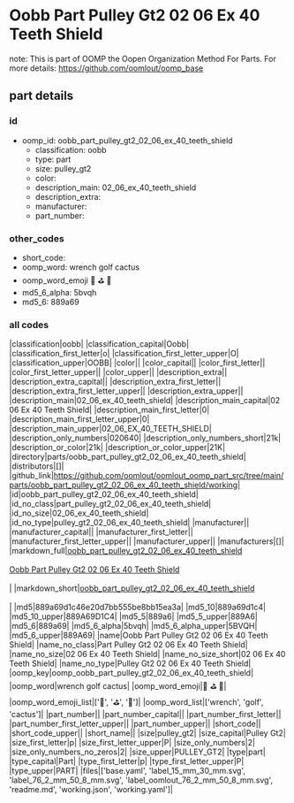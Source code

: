 # Oobb Part Pulley Gt2 02 06 Ex 40 Teeth Shield  

note: This is part of OOMP the Oopen Organization Method For Parts. For more details: https://github.com/oomlout/oomp_base

##  part details





### id
* oomp_id: oobb_part_pulley_gt2_02_06_ex_40_teeth_shield
  * classification: oobb
  * type: part
  * size: pulley_gt2
  * color: 
  * description_main: 02_06_ex_40_teeth_shield
  * description_extra: 
  * manufacturer: 
  * part_number: 

### other_codes
* short_code: 
* oomp_word: wrench golf cactus
* oomp_word_emoji :wrench: :golf: :cactus:
* md5_6_alpha: 5bvqh
* md5_6: 889a69

### all codes 
|classification|oobb|
|classification_capital|Oobb|
|classification_first_letter|o|
|classification_first_letter_upper|O|
|classification_upper|OOBB|
|color||
|color_capital||
|color_first_letter||
|color_first_letter_upper||
|color_upper||
|description_extra||
|description_extra_capital||
|description_extra_first_letter||
|description_extra_first_letter_upper||
|description_extra_upper||
|description_main|02_06_ex_40_teeth_shield|
|description_main_capital|02 06 Ex 40 Teeth Shield|
|description_main_first_letter|0|
|description_main_first_letter_upper|0|
|description_main_upper|02_06_EX_40_TEETH_SHIELD|
|description_only_numbers|020640|
|description_only_numbers_short|21k|
|description_or_color|21k|
|description_or_color_upper|21K|
|directory|parts/oobb_part_pulley_gt2_02_06_ex_40_teeth_shield|
|distributors|[]|
|github_link|https://github.com/oomlout/oomlout_oomp_part_src/tree/main/parts/oobb_part_pulley_gt2_02_06_ex_40_teeth_shield/working|
|id|oobb_part_pulley_gt2_02_06_ex_40_teeth_shield|
|id_no_class|part_pulley_gt2_02_06_ex_40_teeth_shield|
|id_no_size|02_06_ex_40_teeth_shield|
|id_no_type|pulley_gt2_02_06_ex_40_teeth_shield|
|manufacturer||
|manufacturer_capital||
|manufacturer_first_letter||
|manufacturer_first_letter_upper||
|manufacturer_upper||
|manufacturers|[]|
|markdown_full|[oobb_part_pulley_gt2_02_06_ex_40_teeth_shield](https://github.com/oomlout/oomlout_oomp_part_src/tree/main/parts/oobb_part_pulley_gt2_02_06_ex_40_teeth_shield/working)<br>[](https://github.com/oomlout/oomlout_oomp_part_src/tree/main/parts/oobb_part_pulley_gt2_02_06_ex_40_teeth_shield/working)<br>[Oobb Part Pulley Gt2 02 06 Ex 40 Teeth Shield](https://github.com/oomlout/oomlout_oomp_part_src/tree/main/parts/oobb_part_pulley_gt2_02_06_ex_40_teeth_shield/working)<br><br>|
|markdown_short|[oobb_part_pulley_gt2_02_06_ex_40_teeth_shield](https://github.com/oomlout/oomlout_oomp_part_src/tree/main/parts/oobb_part_pulley_gt2_02_06_ex_40_teeth_shield/working)<br><br>|
|md5|889a69d1c46e20d7bb555be8bb15ea3a|
|md5_10|889a69d1c4|
|md5_10_upper|889A69D1C4|
|md5_5|889a6|
|md5_5_upper|889A6|
|md5_6|889a69|
|md5_6_alpha|5bvqh|
|md5_6_alpha_upper|5BVQH|
|md5_6_upper|889A69|
|name|Oobb Part Pulley Gt2 02 06 Ex 40 Teeth Shield|
|name_no_class|Part Pulley Gt2 02 06 Ex 40 Teeth Shield|
|name_no_size|02 06 Ex 40 Teeth Shield|
|name_no_size_short|02 06 Ex 40 Teeth Shield|
|name_no_type|Pulley Gt2 02 06 Ex 40 Teeth Shield|
|oomp_key|oomp_oobb_part_pulley_gt2_02_06_ex_40_teeth_shield|
|oomp_word|wrench golf cactus|
|oomp_word_emoji|:wrench: :golf: :cactus:|
|oomp_word_emoji_list|[':wrench:', ':golf:', ':cactus:']|
|oomp_word_list|['wrench', 'golf', 'cactus']|
|part_number||
|part_number_capital||
|part_number_first_letter||
|part_number_first_letter_upper||
|part_number_upper||
|short_code||
|short_code_upper||
|short_name||
|size|pulley_gt2|
|size_capital|Pulley Gt2|
|size_first_letter|p|
|size_first_letter_upper|P|
|size_only_numbers|2|
|size_only_numbers_no_zeros|2|
|size_upper|PULLEY_GT2|
|type|part|
|type_capital|Part|
|type_first_letter|p|
|type_first_letter_upper|P|
|type_upper|PART|
|files|['base.yaml', 'label_15_mm_30_mm.svg', 'label_76_2_mm_50_8_mm.svg', 'label_oomlout_76_2_mm_50_8_mm.svg', 'readme.md', 'working.json', 'working.yaml']|

